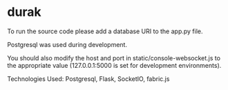 # durak

To run the source code please add a database URI to the app.py file.

Postgresql was used during development.

You should also modify the host and port in static/console-websocket.js to the appropriate value (127.0.0.1:5000 is set for development environments).

Technologies Used: Postgresql, Flask, SocketIO, fabric.js
